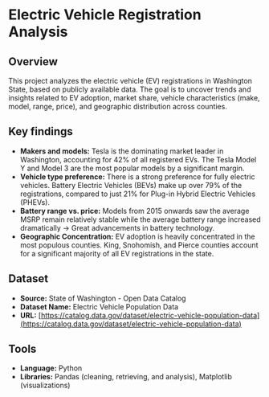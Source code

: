 # Electric Vehicle Registration Analysis

## Overview

This project analyzes the electric vehicle (EV) registrations in Washington State, based on publicly available data. The goal is to uncover trends and insights related to EV adoption, market share, vehicle characteristics (make, model, range, price), and geographic distribution across counties.

## Key findings

- **Makers and models:** Tesla is the dominating market leader in Washington, accounting for 42% of all registered EVs. The Tesla Model Y and Model 3 are the most popular models by a significant margin.
- **Vehicle type preference:** There is a strong preference for fully electric vehicles. Battery Electric Vehicles (BEVs) make up over 79% of the registrations, compared to just 21% for Plug-in Hybrid Electric Vehicles (PHEVs).
- **Battery range vs. price:** Models from 2015 onwards saw the average MSRP remain relatively stable while the average battery range increased dramatically → Great advancements in battery technology.
- **Geographic Concentration:** EV adoption is heavily concentrated in the most populous counties. King, Snohomish, and Pierce counties account for a significant majority of all EV registrations in the state.

## Dataset

-   **Source:** State of Washington - Open Data Catalog
-   **Dataset Name:** Electric Vehicle Population Data
-   **URL:** [https://catalog.data.gov/dataset/electric-vehicle-population-data](https://catalog.data.gov/dataset/electric-vehicle-population-data)

## Tools

- **Language:** Python
- **Libraries:** Pandas (cleaning, retrieving, and analysis), Matplotlib (visualizations)
